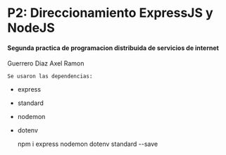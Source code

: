 # P2: Direccionamiento ExpressJS y NodeJS
#### Segunda practica de programacion distribuida de servicios de internet

Guerrero Diaz Axel Ramon

    Se usaron las dependencias:

- express

- standard

- nodemon

- dotenv

    npm i express nodemon dotenv standard --save